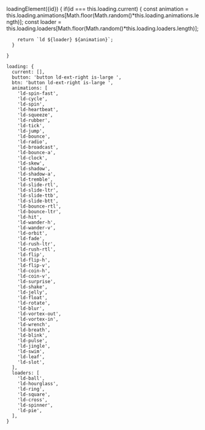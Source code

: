 loadingElement({id}) {
      if(id === this.loading.current) {
        const animation = this.loading.animations[Math.floor(Math.random()*this.loading.animations.length)];
        const loader = this.loading.loaders[Math.floor(Math.random()*this.loading.loaders.length)];
        
        return `ld ${loader} ${animation}`;
      } 

    }

    loading: {
      current: [],
      button: 'button ld-ext-right is-large ',
      btn: 'button ld-ext-right is-large ',
      animations: [
        'ld-spin-fast',
        'ld-cycle',
        'ld-spin',
        'ld-heartbeat',
        'ld-squeeze',
        'ld-rubber',
        'ld-tick',
        'ld-jump',
        'ld-bounce',
        'ld-radio',
        'ld-broadcast',
        'ld-bounce-a',
        'ld-clock',
        'ld-skew',
        'ld-shadow',
        'ld-shadow-a',
        'ld-tremble',
        'ld-slide-rtl',
        'ld-slide-ltr',
        'ld-slide-ttb',
        'ld-slide-btt',
        'ld-bounce-rtl',
        'ld-bounce-ltr',
        'ld-hit',
        'ld-wander-h',
        'ld-wander-v',
        'ld-orbit',
        'ld-fade',
        'ld-rush-ltr',
        'ld-rush-rtl',
        'ld-flip',
        'ld-flip-h',
        'ld-flip-v',
        'ld-coin-h',
        'ld-coin-v',
        'ld-surprise',
        'ld-shake',
        'ld-jelly',
        'ld-float',
        'ld-rotate',
        'ld-blur',
        'ld-vortex-out',
        'ld-vortex-in',
        'ld-wrench',
        'ld-breath',
        'ld-blink',
        'ld-pulse',
        'ld-jingle',
        'ld-swim',
        'ld-leaf',
        'ld-slot',
      ],
      loaders: [
        'ld-ball',
        'ld-hourglass',
        'ld-ring',
        'ld-square',
        'ld-cross',
        'ld-spinner',
        'ld-pie',
      ],
    }